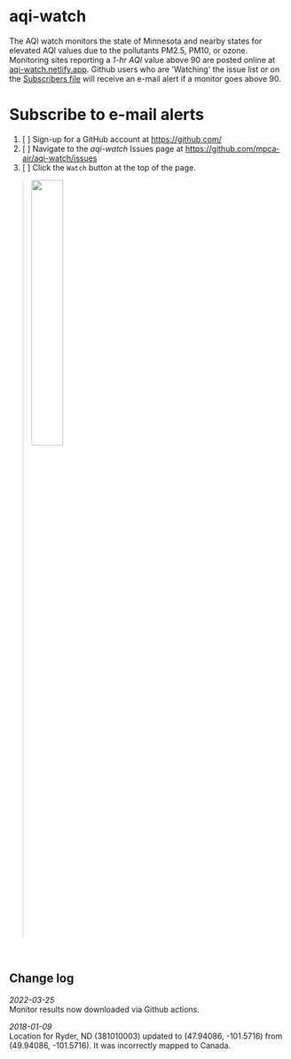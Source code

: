# aqi-watch

The AQI watch monitors the state of Minnesota and nearby states for elevated AQI values due to the pollutants PM2.5, PM10, or ozone. Monitoring sites reporting a _1-hr AQI_ value above 90 are posted online at [aqi-watch.netlify.app](aqi-watch.netlify.app/). Github users who are 'Watching' the issue list or on the [Subscribers file](https://github.com/dKvale/aqi-watch-actions/blob/main/data/subscribers.csv) will receive an e-mail alert if a monitor goes above 90.  


# Subscribe to e-mail alerts

1. [ ] Sign-up for a GitHub account at https://github.com/
1. [ ] Navigate to the _aqi-watch_ Issues page at https://github.com/mpca-air/aqi-watch/issues
1. [ ] Click the ` Watch ` button at the top of the page.


> <img src=https://docs.github.com/assets/images/help/repository/repo-actions-watch.png width="35%">

<br>

## Change log

_2022-03-25_  
Monitor results now downloaded via Github actions.

_2018-01-09_  
Location for Ryder, ND (381010003) updated to (47.94086, -101.5716) from (49.94086, -101.5716). It was incorrectly mapped to Canada.

